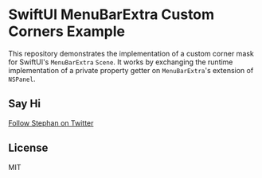 # SwiftUI MenuBarExtra Custom Corners Example

This repository demonstrates the implementation of a custom corner mask for SwiftUI's `MenuBarExtra` `Scene`. It works by exchanging the runtime implementation of a private property getter on `MenuBarExtra`'s extension of `NSPanel`.

## Say Hi

[Follow Stephan on Twitter](https://twitter.com/stephancasas)

## License

MIT
